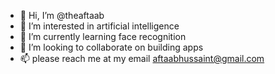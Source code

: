 - 👋 Hi, I’m @theaftaab
- 👀 I’m interested in artificial intelligence
- 🌱 I’m currently learning face recognition 
- 💞️ I’m looking to collaborate on building apps
- 📫 please reach me at my email aftaabhussaint@gmail.com

<!---
theaftaab/theaftaab is a ✨ special ✨ repository because its `README.md` (this file) appears on your GitHub profile.
You can click the Preview link to take a look at your changes.
--->

